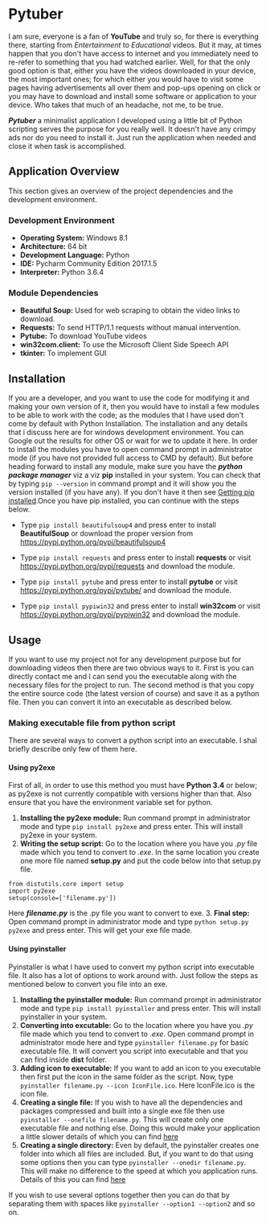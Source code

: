# Pytuber
I am sure, everyone is a fan of **YouTube** and truly so, for there is everything there, starting from *Entertainment* to *Educational* videos. But it may, at times happen that you don't have access to internet and you immediately need to re-refer to something that you had watched earlier. Well, for that the only good option is that, either you have the videos downloaded in your device, the most important ones; for which either you would have to visit some pages having advertisements all over them and pop-ups opening on click or you may have to download and install some software or application to your device. Who takes that much of an headache, not me, to be true.

_**Pytuber**_ a minimalist application I developed using a little bit of Python scripting serves the purpose for you really well. It doesn't have any crimpy ads nor do you need to install it. Just run the application when needed and close it when task is accomplished.

## Application Overview
This section gives an overview of the project dependencies and the development environment.
### Development Environment
* __Operating System:__ Windows 8.1
* __Architecture:__ 64 bit
* __Development Language:__ Python
* __IDE:__ Pycharm Community Edition 2017.1.5
* __Interpreter:__ Python 3.6.4

### Module Dependencies
* __Beautiful Soup:__ Used for web scraping to obtain the video links to download.
* __Requests:__ To send HTTP/1.1 requests without manual intervention.
* __Pytube:__ To download YouTube videos
* __win32com.client:__ To use the Microsoft Client Side Speech API
* __tkinter:__ To implement GUI

## Installation
If you are a developer, and you want to use the code for modifying it and making your own version of it, then you would have to install a few modules to be able to work with the code; as the modules that I have used don't come by default with Python Installation. The installation and any details that i discuss here are for windows development environment. You can Google out the results for other OS or wait for we to update it here.
In order to install the modules you have to open command prompt in administrator mode (if you have not provided full access to CMD by default). But before heading forward to install any module, make sure you have the *__python package manager__* viz a viz **pip** installed in your system. You can check that by typing ```pip --version``` in command prompt and it will show you the version installed (if you have any). If you don't have it then see [Getting pip installed](https://pip.pypa.io/en/stable/installing/).Once you have pip installed, you can continue with the steps below.

* Type ```pip install beautifulsoup4``` and press enter to install **BeautifulSoup** or download the proper version from https://pypi.python.org/pypi/beautifulsoup4 

* Type ```pip install requests``` and press enter to install **requests** or visit https://pypi.python.org/pypi/requests and download the module.

* Type ```pip install pytube``` and press enter to install **pytube** or visit https://pypi.python.org/pypi/pytube/ and download the module.

* Type ```pip install pypiwin32``` and press enter to install **win32com** or visit https://pypi.python.org/pypi/pypiwin32 and download the module.

## Usage
If you want to use my project not for any development purpose but for downloading videos then there are two obvious ways to it. First is you can directly contact me and I can send you the executable along with the necessary files for the project to run. The second method is that you copy the entire source code (the latest version of course) and save it as a python file. Then you can convert it into an executable as described below.

### Making executable file from python script
There are several ways to convert a python script into an executable. I shal briefly describe only few of them here.
#### Using py2exe
First of all, in order to use this method you must have **Python 3.4** or below; as py2exe is not currently compatible with versions higher than that. Also ensure that you have the environment variable set for python.
1. __Installing the py2exe module:__ Run command prompt in administrator mode and type ```pip install py2exe``` and press enter. This will install py2exe in your system.
2. __Writing the setup script:__ Go to the location where you have you *.py* file made which you tend to convert to *.exe*.  In the same location you create one more file named **setup.py** and put the code below into that setup.py file.
```
from distutils.core import setup
import py2exe
setup(console=['filename.py'])
```
Here **_filename.py_** is the .py file you want to convert to exe.
3. __Final step:__ Open command prompt in administrator mode and type ```python setup.py py2exe``` and press enter. This will get your exe file made.

#### Using pyinstaller
Pyinstaller is what I have used to convert my python script into executable file. It also has a lot of options to work around with. Just follow the steps as mentioned below to convert you file into an exe.
1. __Installing the pyinstaller module:__ Run command prompt in administrator mode and type ```pip install pyinstaller``` and press enter. This will install pyinstaller in your system.
2. __Converting into excutable:__ Go to the location where you have you *.py* file made which you tend to convert to *.exe*.  Open command prompt in administrator mode here and type ```pyinstaller filename.py``` for basic executable file. It will convert you script into executable and that you can find inside **dist** folder.
3. __Adding icon to executable:__ If you want to add an icon to you executable then first put the icon in the same folder as the script. Now, type ```pyinstaller filename.py --icon IconFile.ico```. Here IconFile.ico is the icon file.
4. __Creating a single file:__ If you wish to have all the dependencies and packages compressed and built into a single exe file then use ```pyinstaller --onefile filename.py```. This will create only one executable file and nothing else. Doing this would make your application a little slower details of which you can find [here](https://pythonhosted.org/PyInstaller/operating-mode.html#how-the-one-file-program-works)
5. __Creating a single directory:__ Even by default, the pyinstaller creates one folder into which all files are included. But, if you want to do that using some options then you can type ```pyinstaller --onedir filename.py```. This will make no difference to the speed at which you application runs. Details of this you can find [here](https://pythonhosted.org/PyInstaller/operating-mode.html#bundling-to-one-folder)
 
 If you wish to use several options together then you can do that by separating them with spaces like ```pyinstaller --option1 --option2``` and so on.
